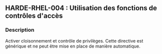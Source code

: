 ## HARDE-RHEL-004 : Utilisation des fonctions de contrôles d'accès

### Description

Activer cloisonnement et contrôle de privilèges.
Cette directive est générique et ne peut être mise en place de manière automatique.

